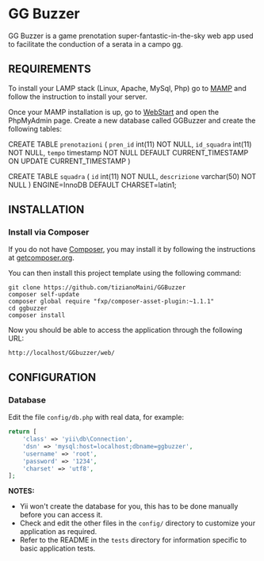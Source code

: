 GG Buzzer
============================

GG Buzzer is a game prenotation super-fantastic-in-the-sky web app used to facilitate the
conduction of a serata in a campo gg.


REQUIREMENTS
------------

To install your LAMP stack (Linux, Apache, MySql, Php) go to [MAMP](https://www.mamp.info)
and follow the instruction to install your server.

Once your MAMP installation is up, go to [WebStart](http://localhost:8888/MAMP/?language=Italian)
and open the PhpMyAdmin page.
Create a new database called GGBuzzer and create the following tables:

CREATE TABLE `prenotazioni` (
  `pren_id` int(11) NOT NULL,
  `id_squadra` int(11) NOT NULL,
  `tempo` timestamp NOT NULL DEFAULT CURRENT_TIMESTAMP ON UPDATE CURRENT_TIMESTAMP
)

CREATE TABLE `squadra` (
  `id` int(11) NOT NULL,
  `descrizione` varchar(50) NOT NULL
) ENGINE=InnoDB DEFAULT CHARSET=latin1;



INSTALLATION
------------


### Install via Composer

If you do not have [Composer](http://getcomposer.org/), you may install it by following the instructions
at [getcomposer.org](http://getcomposer.org/doc/00-intro.md#installation-nix).

You can then install this project template using the following command:

~~~
git clone https://github.com/tizianoMaini/GGBuzzer
composer self-update
composer global require "fxp/composer-asset-plugin:~1.1.1"
cd ggbuzzer
composer install
~~~

Now you should be able to access the application through the following URL:

~~~
http://localhost/GGbuzzer/web/
~~~


CONFIGURATION
-------------

### Database

Edit the file `config/db.php` with real data, for example:

```php
return [
    'class' => 'yii\db\Connection',
    'dsn' => 'mysql:host=localhost;dbname=ggbuzzer',
    'username' => 'root',
    'password' => '1234',
    'charset' => 'utf8',
];
```

**NOTES:**
- Yii won't create the database for you, this has to be done manually before you can access it.
- Check and edit the other files in the `config/` directory to customize your application as required.
- Refer to the README in the `tests` directory for information specific to basic application tests.
